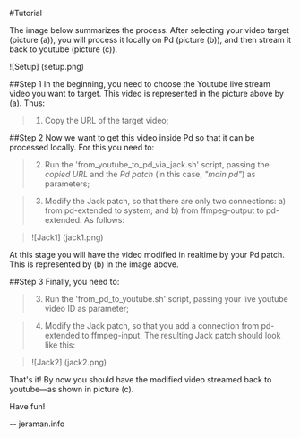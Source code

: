 #Tutorial

The image below summarizes the process. After selecting your video target (picture (a)), you will process it locally on Pd (picture (b)), and then stream it back to youtube (picture (c)).

![Setup] (setup.png)

##Step 1
In the beginning, you need to choose the Youtube live stream video you want to target. This video is represented in the picture above by (a). Thus: 

> 1. Copy the URL of the target video;

##Step 2
Now we want to get this video inside Pd so that it can be processed locally. For this you need to:

> 2. Run the 'from_youtube_to_pd_via_jack.sh' script, passing the _copied URL_ and the _Pd patch_ (in this case, _"main.pd"_) as parameters;

> 3. Modify the Jack patch, so that there are only two connections: a) from pd-extended to system; and b) from ffmpeg-output to pd-extended. As follows:

> ![Jack1] (jack1.png)


At this stage you will have the video modified in realtime by your Pd patch. This is represented by (b) in the image above. 

##Step 3
Finally, you need to:

> 3. Run the 'from_pd_to_youtube.sh' script, passing your live youtube video ID as parameter;

> 4. Modify the Jack patch, so that you add a connection from pd-extended to ffmpeg-input. The resulting Jack patch should look like this:

> ![Jack2] (jack2.png)

That's it! By now you should have the modified video streamed back to youtube—as shown in picture (c).

Have fun!

--
jeraman.info



